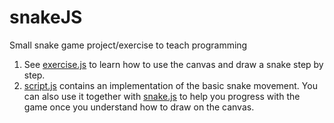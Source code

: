 # snakeJS

Small snake game project/exercise to teach programming



1. See [exercise.js](exercise.js) to learn how to use the canvas and draw a snake step by step.
2. [script.js](script.js) contains an implementation of the basic snake movement.
You can also use it together with [snake.js](snake.js) to help you progress with the game
once you understand how to draw on the canvas.
